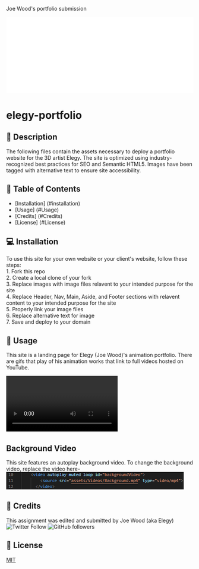 Joe Wood's portfolio submission

![Elegy Logo](/assets/images/logo.png)

# elegy-portfolio

## :newspaper: Description 
The following files contain the assets necessary to deploy a portfolio website for the 3D artist Elegy. The site is optimized using industry-recognized best practices for SEO and Semantic HTML5. Images have been tagged with alternative text to ensure site accessibility. 

## :bookmark_tabs: Table of Contents 

* [Installation] (#installation)
* [Usage] (#Usage)
* [Credits] (#Credits)
* [License] (#License)

## :computer: Installation 

To use this site for your own website or your client's website, follow these steps: <br>
    1. Fork this repo <br>
    2. Create a local clone of your fork <br>
    3. Replace images with image files relavent to your intended purpose for the site <br>
    4. Replace Header, Nav, Main, Aside, and Footer sections with relavent content to your intended purpose for the site <br>
    5. Properly link your image files <br>
    6. Replace alternative text for image<br>
    7. Save and deploy to your domain<br>

## :floppy_disk: Usage
This site is a landing page for Elegy (Joe Wood)'s animation portfolio. There are gifs that play of his animation works that link to full videos hosted on YouTube.

![background-video](/assets/videos/dead-2-u-gif.mp4)
## Background Video
This site features an autoplay background video. To change the background video, replace the video here- <br>
![screenshot-1](/assets/images/screenshot-1.png)

## :card_index: Credits 

This assignment was edited and submitted by Joe Wood (aka Elegy) <br>
<img alt="Twitter Follow" src="https://img.shields.io/twitter/follow/xx_elegy_xx_?label=Elegy&style=social">
<img alt="GitHub followers" src="https://img.shields.io/github/followers/xxelegyxx?label=Follow&style=social">

## :ticket: License 

[MIT](https://choosealicense.com/licenses/mit/)
